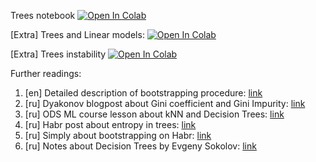 Trees notebook
[![Open In Colab](https://colab.research.google.com/assets/colab-badge.svg)]()

[Extra] Trees and Linear models:
[![Open In Colab](https://colab.research.google.com/assets/colab-badge.svg)]()


[Extra] Trees instability
[![Open In Colab](https://colab.research.google.com/assets/colab-badge.svg)]()


Further readings:

1. [en] Detailed description of bootstrapping procedure: [link](http://www.math.ntu.edu.tw/~hchen/teaching/LargeSample/notes/notebootstrap.pdf)
2. [ru] Dyakonov blogpost about Gini coefficient and Gini Impurity: [link](https://dyakonov.org/2015/12/15/знакомьтесь-джини/)
3. [ru] ODS ML course lesson about kNN and Decision Trees: [link](https://habr.com/ru/company/ods/blog/322534)
4. [ru] Habr post about entropy in trees: [link](https://habr.com/ru/post/171759/)
5. [ru] Simply about bootstrapping on Habr: [link](https://habr.com/ru/post/192000/)
6. [ru] Notes about Decision Trees by Evgeny Sokolov: [link](https://github.com/esokolov/ml-course-hse/blob/master/2018-fall/lecture-notes/lecture07-trees.pdf)
